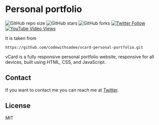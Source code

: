 # Personal portfolio

![GitHub repo size](https://img.shields.io/github/repo-size/codewithsadee/vcard-personal-portfolio)
![GitHub stars](https://img.shields.io/github/stars/codewithsadee/vcard-personal-portfolio?style=social)
![GitHub forks](https://img.shields.io/github/forks/codewithsadee/vcard-personal-portfolio?style=social)
[![Twitter Follow](https://img.shields.io/twitter/follow/codewithsadee_?style=social)](https://twitter.com/intent/follow?screen_name=codewithsadee_)
[![YouTube Video Views](https://img.shields.io/youtube/views/SoxmIlgf2zM?style=social)](https://youtu.be/SoxmIlgf2zM)

It is taken from 
```
https://github.com/codewithsadee/vcard-personal-portfolio.git
```
vCard is a fully responsive personal portfolio website, responsive for all devices, built using HTML, CSS, and JavaScript.


## Contact

If you want to contact me you can reach me at [Twitter](https://www.twitter.com/codewithsadee).

## License

MIT
